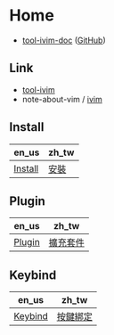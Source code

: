 
# Home

* [tool-ivim-doc](https://samwhelp.github.io/tool-ivim-doc/) ([GitHub](https://github.com/samwhelp/tool-ivim-doc))


## Link

* [tool-ivim](https://github.com/samwhelp/tool-ivim)
* note-about-vim / [ivim](https://samwhelp.github.io/note-about-vim/read/project/ivim.html)


## Install

| en_us | zh_tw |
| --- | --- |
| [Install](https://samwhelp.github.io/tool-ivim-doc/read/en_us/start/install.html) | [安裝](https://samwhelp.github.io/tool-ivim-doc/read/zh_tw/start/install.html) |


## Plugin

| en_us | zh_tw |
| --- | --- |
| [Plugin](https://samwhelp.github.io/tool-ivim-doc/read/en_us/feature/plugin.html) | [擴充套件](https://samwhelp.github.io/tool-ivim-doc/read/zh_tw/feature/plugin.html) |


## Keybind

| en_us | zh_tw |
| --- | --- |
| [Keybind](https://samwhelp.github.io/tool-ivim-doc/read/en_us/feature/keybind.html) | [按鍵綁定](https://samwhelp.github.io/tool-ivim-doc/read/zh_tw/feature/keybind.html) |
